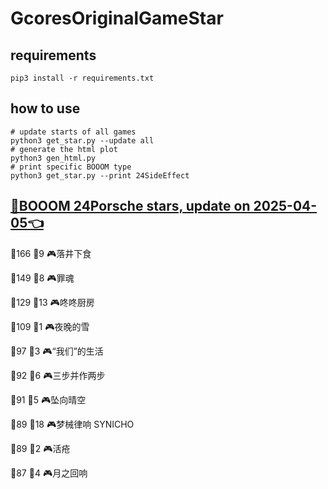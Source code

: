 # GcoresOriginalGameStar

## requirements
```
pip3 install -r requirements.txt
```

## how to use
```
# update starts of all games
python3 get_star.py --update all
# generate the html plot
python3 gen_html.py
# print specific BOOOM type
python3 get_star.py --print 24SideEffect
```

## [🔗BOOOM 24Porsche stars, update on 2025-04-05👈](https://raw.githack.com/sichaozhang1112/GcoresOriginalGameStar/main/html/24Porsche.html) 
🌟166 👥9   🎮落井下食               

🌟149 👥8   🎮罪魂                 

🌟129 👥13  🎮咚咚厨房               

🌟109 👥1   🎮夜晚的雪               

🌟97  👥3   🎮“我们”的生活            

🌟92  👥6   🎮三步并作两步             

🌟91  👥5   🎮坠向晴空               

🌟89  👥18  🎮梦械律响 SYNICHO       

🌟89  👥2   🎮活疮                 

🌟87  👥4   🎮月之回响               

